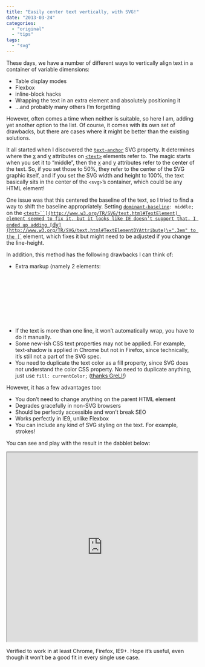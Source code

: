```yaml
---
title: "Easily center text vertically, with SVG!"
date: "2013-03-24"
categories:
  - "original"
  - "tips"
tags:
  - "svg"
---
```


These days, we have a number of different ways to vertically align text in a container of variable dimensions:

- Table display modes
- Flexbox
- inline-block hacks
- Wrapping the text in an extra element and absolutely positioning it
- ...and probably many others I’m forgetting

However, often comes a time when neither is suitable, so here I am, adding yet another option to the list. Of course, it comes with its own set of drawbacks, but there are cases where it might be better than the existing solutions.

It all started when I discovered the [`text-anchor`](http://www.w3.org/TR/SVG/text.html#TextAnchorProperty) SVG property. It determines where the [x](http://www.w3.org/TR/SVG/text.html#TextElementXAttribute) and [y](http://www.w3.org/TR/SVG/text.html#TextElementYAttribute) attributes on [`<text>`](http://www.w3.org/TR/SVG/text.html#TextElement) elements refer to. The magic starts when you set it to “middle”, then the [x](http://www.w3.org/TR/SVG/text.html#TextElementXAttribute) and [y](http://www.w3.org/TR/SVG/text.html#TextElementYAttribute) attributes refer to the center of the text. So, if you set those to 50%, they refer to the center of the SVG graphic itself, and if you set the SVG width and height to 100%, the text basically sits in the center of the `<svg>`’s container, which could be any HTML element!

One issue was that this centered the baseline of the text, so I tried to find a way to shift the baseline appropriately. Setting [`dominant-baseline`](http://www.w3.org/TR/SVG/text.html#DominantBaselineProperty)`: middle;` on the [`<text>``](http://www.w3.org/TR/SVG/text.html#TextElement) element seemed to fix it, but it looks like IE doesn’t support that. I ended up adding [`dy`](http://www.w3.org/TR/SVG/text.html#TextElementDYAttribute)\=".3em" to the [`<text>`](http://www.w3.org/TR/SVG/text.html#TextElement) element, which fixes it but might need to be adjusted if you change the line-height.

In addition, this method has the following drawbacks I can think of:

- Extra markup (namely 2 elements: <svg> and [<text>](http://www.w3.org/TR/SVG/text.html#TextElement))
- If the text is more than one line, it won’t automatically wrap, you have to do it manually.
- Some new-ish CSS text properties may not be applied. For example, text-shadow is applied in Chrome but not in Firefox, since technically, it’s still not a part of the SVG spec.
- You need to duplicate the text color as a fill property, since SVG does not understand the color CSS property. No need to duplicate anything, just use `fill: currentColor;` ([thanks GreLI!](http://lea.verou.me/2013/03/easily-center-text-vertically-with-svg/#comment-841846526))

However, it has a few advantages too:

- You don’t need to change anything on the parent HTML element
- Degrades gracefully in non-SVG browsers
- Should be perfectly accessible and won’t break SEO
- Works perfectly in IE9, unlike Flexbox
- You can include any kind of SVG styling on the text. For example, strokes!

You can see and play with the result in the dabblet below:

<iframe src="http://dabblet.com/gist/5229803" height="500" width="100%"></iframe>

Verified to work in at least Chrome, Firefox, IE9+. Hope it’s useful, even though it won’t be a good fit in every single use case.
